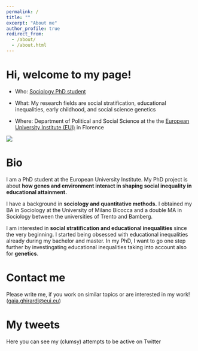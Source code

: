 ```yaml
---
permalink: /
title: ""
excerpt: "About me"
author_profile: true
redirect_from: 
  - /about/
  - /about.html
---
```



Hi, welcome to my page!
======


* Who:  [Sociology PhD student](https://www.eui.eu/people?id=gaia-ghirardi)

* What:  My research fields are social stratification, educational inequalities, early childhood, and social science genetics 

* Where: Department of Political and Social Science at the the [European University Institute (EUI)](https://www.eui.eu/en/academic-units/political-and-social-sciences) in Florence 

![](http://gaiaghirardi.github.io/images/bybike1.jpeg)


Bio
======


 I am a PhD student at the European University Institute. My PhD project is about **how genes and environment interact in shaping social inequality in educational attainment.** 

 I have a background in **sociology and quantitative methods.** I obtained my BA in Sociology at the University of Milano Bicocca and a double MA in Sociology between the universities of Trento and Bamberg. 

I am interested in **social stratification and educational inequalities** since the very beginning. I started being obsessed with educational inequalities already during my bachelor and master. In my PhD, I want to go one step further by investingating educational inequalities taking into account also for **genetics**. 


Contact me
======

Please write me, if you work on similar topics or are interested in my work! (gaia.ghirardi@eui.eu)


My tweets 
======

Here you can see my (clumsy) attempts to be active on Twitter 

<a class="twitter-timeline" data-tweet-limit="1" data-width="700"  align="center"  href="https://twitter.com/GaiaGhirardi?ref_src=twsrc%5Etfw"> </a> <script async src="https://platform.twitter.com/widgets.js" charset="utf-8"></script>


